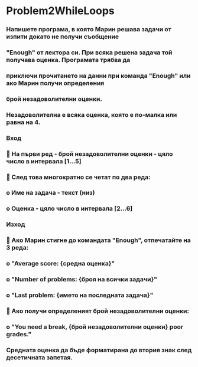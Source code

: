 # Problem2WhileLoops

### Напишете програма, в която Марин решава задачи от изпити докато не получи съобщение
### &quot;Enough&quot; от лектора си. При всяка решена задача той получава оценка. Програмата трябва да
### приключи прочитането на данни при команда &quot;Enough&quot; или ако Марин получи определения
### брой незадоволителни оценки.
### Незадоволителна е всяка оценка, която е по-малка или равна на 4.
### Вход
###  На първи ред - брой незадоволителни оценки - цяло число в интервала [1…5]
###  След това многократно се четат по два реда:
### o Име на задача - текст (низ)
### o Оценка - цяло число в интервала [2…6]
### Изход
###  Ако Марин стигне до командата &quot;Enough&quot;, отпечатайте на 3 реда:
### o &quot;Average score: {средна оценка}&quot;
### o &quot;Number of problems: {броя на всички задачи}&quot;
### o &quot;Last problem: {името на последната задача}&quot;
###  Ако получи определеният брой незадоволителни оценки:
### o &quot;You need a break, {брой незадоволителни оценки} poor grades.&quot;
### Средната оценка да бъде форматирана до втория знак след десетичната запетая.
